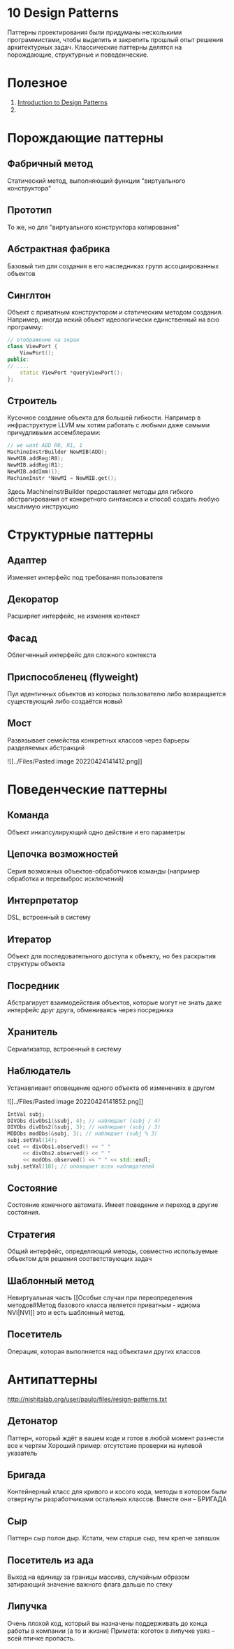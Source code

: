 # 10 Design Patterns
Паттерны проектирования были придуманы несколькими программистами, чтобы выделить и закрепить прошлый опыт решения архитектурных задач. Классические паттерны делятся на порождающие, структурные и поведенческие.

# Полезное
1. [Introduction to Design Patterns](https://www.patterns.dev/posts/introduction/)
2. 

# Порождающие паттерны
## Фабричный метод 
Cтатический метод, выполняющий функции "виртуального конструктора" 

## Прототип 
То же, но для "виртуального конструктора копирования" 

## Абстрактная фабрика 
Базовый тип для создания в его наследниках групп ассоциированных объектов 

## Синглтон 
Объект с приватным конструктором и статическим методом создания. Например, иногда некий объект идеологически единственный на всю программу:

```cpp
// отображение на экран  
class ViewPort {  
    ViewPort();  
public:  
// ....  
    static ViewPort *queryViewPort();  
};
```

## Строитель 
Кусочное создание объекта для большей гибкости. Например в инфраструктуре LLVM мы хотим работать с любыми даже самыми причудливыми ассемблерами:

```cpp
// we want ADD R0, R1, 1  
MachineInstrBuilder NewMIB(ADD);  
NewMIB.addReg(R0);  
NewMIB.addReg(R1);  
NewMIB.addImm(1);  
MachineInstr *NewMI = NewMIB.get();
```
Здесь MachineInstrBuilder предоставляет методы для гибкого абстрагирования от конкретного синтаксиса и способ создать любую мыслимую инструкцию

# Структурные паттерны
## Адаптер 
Изменяет интерфейс под требования пользователя 

## Декоратор 
Расширяет интерфейс, не изменяя контекст 

## Фасад 
Облегченный интерфейс для сложного контекста 

## Приспособленец (flyweight)
Пул идентичных объектов из которых пользователю либо возвращается существующий либо создаётся новый 

## Мост 
Развязывает семейства конкретных классов через барьеры разделяемых абстракций

![[../Files/Pasted image 20220424141412.png]]

# Поведенческие паттерны
## Команда 
Объект инкапсулирующий одно действие и его параметры 

## Цепочка возможностей 
Серия возможных объектов-обработчиков команды (например обработка и перевыброс исключений) 

## Интерпретатор 
DSL, встроенный в систему 

## Итератор 
Объект для последовательного доступа к объекту, но без раскрытия структуры объекта 

## Посредник 
Абстрагирует взаимодействия объектов, которые могут не знать даже интерфейс друг друга, обмениваясь через посредника 

## Хранитель 
Сериализатор, встроенный в систему

## Наблюдатель
Устанавливает оповещение одного объекта об изменениях в другом 

![[../Files/Pasted image 20220424141852.png]]

```cpp
IntVal subj;  
DIVObs divObs1(&subj, 4); // наблюдает (subj / 4)  
DIVObs divObs2(&subj, 3); // наблюдает (subj / 3)  
MODObs modObs(&subj, 3); // наблюдает (subj % 3)  
subj.setVal(14);  
cout << divObs1.observed() << " "  
	 << divObs2.observed() << " "  
	 << modObs.observed() << " " << std::endl;  
subj.setVal(18); // оповещает всех наблюдателей
```
## Состояние 
Состояние конечного автомата. Имеет поведение и переход в другие состояния. 

## Стратегия 
Общий интерфейс, определяющий методы, совместно используемые объектом для решения соответствующих задач 

## Шаблонный метод 
Невиртуальная часть [[Особые случаи при переопределения методов#Метод базового класса является приватным - идиома NVI|NVI]] это и есть шаблонный метод. 

## Посетитель 
Операция, которая выполняется над объектами других классов

# Антипаттерны 
 http://nishitalab.org/user/paulo/files/resign-patterns.txt

## Детонатор 
Паттерн, который ждёт в вашем коде и готов в любой момент разнести все к чертям 
Хороший пример: отсутствие проверки на нулевой указатель 

## Бригада 
Контейнерный класс для кривого и косого кода, методы в котором были отвергнуты разработчиками остальных классов. Вместе они – БРИГАДА 

## Сыр 
Паттерн сыр полон дыр. Кстати, чем старше сыр, тем крепче запашок 

## Посетитель из ада 
Выход на единицу за границы массива, случайным образом затирающий значение важного флага дальше по стеку 

## Липучка 
Очень плохой код, который вы назначены поддерживать до конца работы в компании (а то и жизни) Примета: коготок в липучке увяз – всей птичке пропасть.